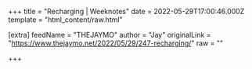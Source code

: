 
+++
title = "Recharging | Weeknotes"
date = 2022-05-29T17:00:46.000Z
template = "html_content/raw.html"

[extra]
feedName = "THEJAYMO"
author = "Jay"
originalLink = "https://www.thejaymo.net/2022/05/29/247-recharging/"
raw = ""

+++

